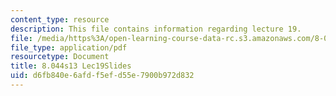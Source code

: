 ```yaml
---
content_type: resource
description: This file contains information regarding lecture 19.
file: /media/https%3A/open-learning-course-data-rc.s3.amazonaws.com/8-044-statistical-physics-i-spring-2013/d6fb840e6afdf5efd55e7900b972d832_MIT8_044S13_L19.pdf
file_type: application/pdf
resourcetype: Document
title: 8.044s13 Lec19Slides
uid: d6fb840e-6afd-f5ef-d55e-7900b972d832
---
```

